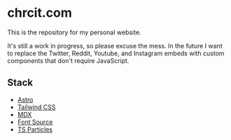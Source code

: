 # chrcit.com

This is the repository for my personal website.

It's still a work in progress, so please excuse the mess. In the future I want to replace the Twitter, Reddit, Youtube, and Instagram embeds with custom components that don't require JavaScript.

## Stack

- [Astro](https://astro.build/)
- [Tailwind CSS](https://tailwindcss.com/)
- [MDX](https://mdxjs.com/)
- [Font Source](https://fontsource.org/)
- [TS Particles](https://particles.js.org/)
